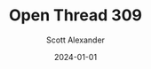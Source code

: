 ---
layout: podcast
title: "Open Thread 309"
author: Scott Alexander
description: https://www.astralcodexten.com/p/open-thread-309
date: 2024-01-01
length: 189603
duration: 47
guid: open-thread-309
---